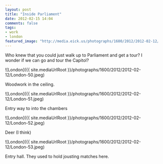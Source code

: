 ```yaml
---
layout: post
title: "Inside Parliament"
date: 2012-02-15 14:04
comments: false
tags:
- work
- london
featured_image: "http://media.eick.us/photographs/1600/2012/2012-02-12/London-50.jpeg"
---
```

Who knew that you could just walk up to Parliament and get a tour?  I wonder if we can go and tour the Capitol?

![London]({{ site.mediaUrlRoot }}/photographs/1600/2012/2012-02-12/London-50.jpeg)


Woodwork in the ceiling.

![London]({{ site.mediaUrlRoot }}/photographs/1600/2012/2012-02-12/London-51.jpeg)


Entry way to into the chambers

![London]({{ site.mediaUrlRoot }}/photographs/1600/2012/2012-02-12/London-52.jpeg)


Deer (I think)

![London]({{ site.mediaUrlRoot }}/photographs/1600/2012/2012-02-12/London-53.jpeg)


Entry hall.  They used to hold jousting matches here.
